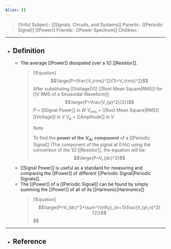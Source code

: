 ```yaml
---
Alias: []
---
```

> [!Info]
> Subject:: [[Signals, Circuits, and Systems]]
> Parents:: [[Periodic Signal]] [[Power]]
> Friends:: [[Power Spectrum]]
> Children:: 
---
- ## Definition
	- The average [[Power]] dissipated over a $1\Omega$ [[Resistor]].
	  > [!Equation]
	  > $$\large{P=\frac{V_{rms}^2}{1}=V_{rms}^2}$$
	  > After substituting [[Voltage|V]] [[Root Mean Square|RMS]] for [[V RMS of a Sinusoidal Waveform]]:
	  > $$\large{P=\frac{V_{p}^2}{2}}$$
	  > $P$ = [[Signal Power]] in $W$
	  > $V_{rms}$ = [[Root Mean Square|RMS]] [[Voltage]] in $V$
	  > $V_{p}$ = [[Amplitude]] in $V$
	  > > [!Note]
	  > > To find the **power of the $V_{dc}$ component** of a [[Periodic Signal]] (The component of the signal at $0\,Hz$) using the convention of the $1\Omega$ [[Resistor]], the equation will be:
	  > > $$\large{P=V_{dc}^2}$$
	- [[Signal Power]] is useful as a standard for measuring and comparing the [[Power]] of different [[Periodic Signal|Periodic Signals]].
	- The [[Power]] of a [[Periodic Signal]] can be found by simply summing the [[Power]] of all of its [[Harmonic|Harmonics]]
	  > [!Equation]
	  > $$\large{P=V_{dc}^2+\sum^{\infty}_{n=1}\frac{V_{p\,n}^2}{2}}$$
	  > $$
---
- ## Reference